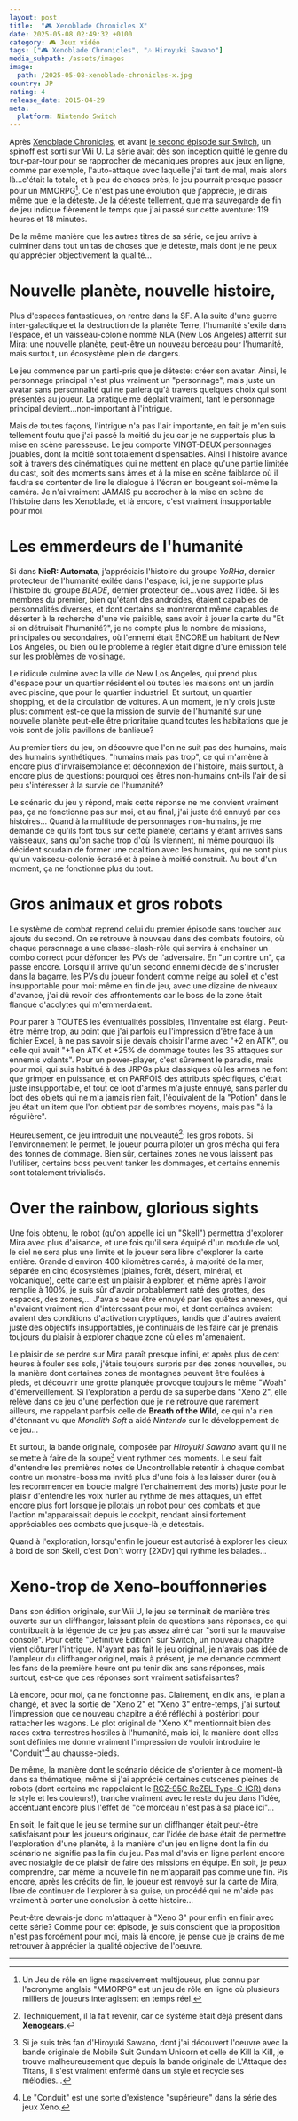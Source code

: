```yaml
---
layout: post
title:  "🎮 Xenoblade Chronicles X"
date: 2025-05-08 02:49:32 +0100
category: 🎮 Jeux vidéo
tags: ["🎮 Xenoblade Chronicles", "🎶 Hiroyuki Sawano"]
media_subpath: /assets/images
image:
  path: /2025-05-08-xenoblade-chronicles-x.jpg
country: JP
rating: 4
release_date: 2015-04-29
meta:
  platform: Nintendo Switch
---
```


Après [Xenoblade Chronicles](/posts/xenoblade-chronicles), et avant [le second épisode sur Switch](/posts/xenoblade-chronicles-2), un spinoff est sorti sur Wii U. La série avait dès son inception quitté le genre du tour-par-tour pour se rapprocher de mécaniques propres aux jeux en ligne, comme par exemple, l'auto-attaque avec laquelle j'ai tant de mal, mais alors là...c'était la totale, et à peu de choses près, le jeu pourrait presque passer pour un MMORPG[^1]. Ce n'est pas une évolution que j'apprécie, je dirais même que je la déteste. Je la déteste tellement, que ma sauvegarde de fin de jeu indique fièrement le temps que j'ai passé sur cette aventure: 119 heures et 18 minutes.

De la même manière que les autres titres de sa série, ce jeu arrive à culminer dans tout un tas de choses que je déteste, mais dont je ne peux qu'apprécier objectivement la qualité...

# Nouvelle planète, nouvelle histoire, 

Plus d'espaces fantastiques, on rentre dans la SF. A la suite d'une guerre inter-galactique et la destruction de la planète Terre, l'humanité s'exile dans l'espace, et un vaisseau-colonie nommé NLA (New Los Angeles) atterrit sur Mira: une nouvelle planète, peut-être un nouveau berceau pour l'humanité, mais surtout, un écosystème plein de dangers.

Le jeu commence par un parti-pris que je déteste: créer son avatar. Ainsi, le personnage principal n'est plus vraiment un "personnage", mais juste un avatar sans personnalité qui ne parlera qu'à travers quelques choix qui sont présentés au joueur. La pratique me déplait vraiment, tant le personnage principal devient...non-important à l'intrigue.

Mais de toutes façons, l'intrigue n'a pas l'air importante, en fait je m'en suis tellement foutu que j'ai passé la moitié du jeu car je ne supportais plus la mise en scène paresseuse. Le jeu comporte VINGT-DEUX personnages jouables, dont la moitié sont totalement dispensables. Ainsi l'histoire avance soit à travers des cinématiques qui ne mettent en place qu'une partie limitée du cast, soit des moments sans âmes et à la mise en scène faiblarde où il faudra se contenter de lire le dialogue à l'écran en bougeant soi-même la caméra. Je n'ai vraiment JAMAIS pu accrocher à la mise en scène de l'histoire dans les Xenoblade, et là encore, c'est vraiment insupportable pour moi.

# Les emmerdeurs de l'humanité

Si dans **NieR: Automata**, j'appréciais l'histoire du groupe *YoRHa*, dernier protecteur de l'humanité exilée dans l'espace, ici, je ne supporte plus l'histoire du groupe *BLADE*, dernier protecteur de...vous avez l'idée. Si les membres du premier, bien qu'étant des androïdes, étaient capables de personnalités diverses, et dont certains se montreront même capables de déserter à la recherche d'une vie paisible, sans avoir à jouer la carte du "Et si on détruisait l'humanité?", je ne compte plus le nombre de missions, principales ou secondaires, où l'ennemi était ENCORE un habitant de New Los Angeles, ou bien où le problème à régler était digne d'une émission télé sur les problèmes de voisinage.

Le ridicule culmine avec la ville de New Los Angeles, qui prend plus d'espace pour un quartier résidentiel où toutes les maisons ont un jardin avec piscine, que pour le quartier industriel. Et surtout, un quartier shopping, et de la circulation de voitures. A un moment, je n'y crois juste plus: comment est-ce que la mission de survie de l'humanité sur une nouvelle planète peut-elle être prioritaire quand toutes les habitations que je vois sont de jolis pavillons de banlieue?

Au premier tiers du jeu, on découvre que l'on ne suit pas des humains, mais des humains synthétiques, "humains mais pas trop", ce qui m'amène à encore plus d'invraisemblance et déconnexion de l'histoire, mais surtout, à encore plus de questions: pourquoi ces êtres non-humains ont-ils l'air de si peu s'intéresser à la survie de l'humanité?

Le scénario du jeu y répond, mais cette réponse ne me convient vraiment pas, ça ne fonctionne pas sur moi, et au final, j'ai juste été ennuyé par ces histoires... Quand à la multitude de personnages non-humains, je me demande ce qu'ils font tous sur cette planète, certains y étant arrivés sans vaisseaux, sans qu'on sache trop d'où ils viennent, ni même pourquoi ils décident soudain de former une coalition avec les humains, qui ne sont plus qu'un vaisseau-colonie écrasé et à peine à moitié construit. Au bout d'un moment, ça ne fonctionne plus du tout.

# Gros animaux et gros robots

Le système de combat reprend celui du premier épisode sans toucher aux ajouts du second. On se retrouve à nouveau dans des combats foutoirs, où chaque personnage a une classe-slash-rôle qui servira à enchainer un combo correct pour défoncer les PVs de l'adversaire. En "un contre un", ça passe encore. Lorsqu'il arrive qu'un second ennemi décide de s'incruster dans la bagarre, les PVs du joueur fondent comme neige au soleil et c'est insupportable pour moi: même en fin de jeu, avec une dizaine de niveaux d'avance, j'ai dû revoir des affrontements car le boss de la zone était flanqué d'acolytes qui m'emmerdaient.

Pour parer à TOUTES les éventualités possibles, l'inventaire est élargi. Peut-être même trop, au point que j'ai parfois eu l'impression d'être face à un fichier Excel, à ne pas savoir si je devais choisir l'arme avec "+2 en ATK", ou celle qui avait "+1 en ATK et +25% de dommage toutes les 35 attaques sur ennemis volants". Pour un power-player, c'est sûrement le paradis, mais pour moi, qui suis habitué à des JRPGs plus classiques où les armes ne font que grimper en puissance, et on PARFOIS des attributs spécifiques, c'était juste insupportable, et tout ce loot d'armes m'a juste ennuyé, sans parler du loot des objets qui ne m'a jamais rien fait, l'équivalent de la "Potion" dans le jeu était un item que l'on obtient par de sombres moyens, mais pas "à la régulière".

Heureusement, ce jeu introduit une nouveauté[^2]: les gros robots. Si l'environnement le permet, le joueur pourra piloter un gros mécha qui fera des tonnes de dommage. Bien sûr, certaines zones ne vous laissent pas l'utiliser, certains boss peuvent tanker les dommages, et certains ennemis sont totalement trivialisés.

# Over the rainbow, glorious sights

Une fois obtenu, le robot (qu'on appelle ici un "Skell") permettra d'explorer Mira avec plus d'aisance, et une fois qu'il sera équipé d'un module de vol, le ciel ne sera plus une limite et le joueur sera libre d'explorer la carte entière. Grande d'environ 400 kilomètres carrés, à majorité de la mer, séparée en cinq écosystèmes (plaines, forêt, désert, minéral, et volcanique), cette carte est un plaisir à explorer, et même après l'avoir remplie à 100%, je suis sûr d'avoir probablement raté des grottes, des espaces, des zones,... J'avais beau être ennuyé par les quêtes annexes, qui n'avaient vraiment rien d'intéressant pour moi, et dont certaines avaient avaient des conditions d'activation cryptiques, tandis que d'autres avaient juste des objectifs insupportables, je continuais de les faire car je prenais toujours du plaisir à explorer chaque zone où elles m'amenaient.

Le plaisir de se perdre sur Mira paraît presque infini, et après plus de cent heures à fouler ses sols, j'étais toujours surpris par des zones nouvelles, ou la manière dont certaines zones de montagnes peuvent être foulées à pieds, et découvrir une grotte planquée provoque toujours le même "Woah" d'émerveillement. Si l'exploration a perdu de sa superbe dans "Xeno 2", elle relève dans ce jeu d'une perfection que je ne retrouve que rarement ailleurs, me rappelant parfois celle de **Breath of the Wild**, ce qui n'a rien d'étonnant vu que *Monolith Soft* a aidé *Nintendo* sur le développement de ce jeu...

Et surtout, la bande originale, composée par *Hiroyuki Sawano* avant qu'il ne se mette à faire de la soupe[^3] vient rythmer ces moments. Le seul fait d'entendre les premières notes de <yt video="CbKF5y5pF6w">Uncontrollable</yt> retentir à chaque combat contre un monstre-boss ma invité plus d'une fois à les laisser durer (ou à les recommencer en boucle malgré l'enchainement des morts) juste pour le plaisir d'entendre les voix hurler au rythme de mes attaques, un effet encore plus fort lorsque je pilotais un robot pour ces combats et que l'action m'apparaissait depuis le cockpit, rendant ainsi fortement appréciables ces combats que jusque-là je détestais.

Quand à l'exploration, lorsqu'enfin le joueur est autorisé à explorer les cieux à bord de son Skell, c'est <yt video="bsdvftkuZJY">Don't worry [2XDv]</yt> qui rythme les balades...

# Xeno-trop de Xeno-bouffonneries

Dans son édition originale, sur Wii U, le jeu se terminait de manière très ouverte sur un cliffhanger, laissant plein de questions sans réponses, ce qui contribuait à la légende de ce jeu pas assez aimé car "sorti sur la mauvaise console". Pour cette "Definitive Edition" sur Switch, un nouveau chapitre vient clôturer l'intrigue. N'ayant pas fait le jeu original, je n'avais pas idée de l'ampleur du cliffhanger originel, mais à présent, je me demande comment les fans de la première heure ont pu tenir dix ans sans réponses, mais surtout, est-ce que ces réponses sont vraiment satisfaisantes?

Là encore, pour moi, ça ne fonctionne pas. Clairement, en dix ans, le plan a changé, et avec la sortie de "Xeno 2" et "Xeno 3" entre-temps, j'ai surtout l'impression que ce nouveau chapitre a été réfléchi à postériori pour rattacher les wagons. Le plot original de "Xeno X" mentionnait bien des races extra-terrestres hostiles à l'humanité, mais ici, la manière dont elles sont définies me donne vraiment l'impression de vouloir introduire le "Conduit"[^4] au chausse-pieds.

De même, la manière dont le scénario décide de s'orienter à ce moment-là dans sa thématique, même si j'ai apprécié certaines cutscenes pleines de robots (dont certains me rappelaient le [RGZ-95C ReZEL Type-C (GR)](https://gundam.fandom.com/wiki/RGZ-95C_ReZEL_Type-C_(GR)) dans le style et les couleurs!), tranche vraiment avec le reste du jeu dans l'idée, accentuant encore plus l'effet de "ce morceau n'est pas à sa place ici"...

En soit, le fait que le jeu se termine sur un cliffhanger était peut-être satisfaisant pour les joueurs originaux, car l'idée de base était de permettre l'exploration d'une planète, à la manière d'un jeu en ligne dont la fin du scénario ne signifie pas la fin du jeu. Pas mal d'avis en ligne parlent encore avec nostalgie de ce plaisir de faire des missions en équipe. En soit, je peux comprendre, car même la nouvelle fin ne m'apparaît pas comme une fin. Pis encore, après les crédits de fin, le joueur est renvoyé sur la carte de Mira, libre de continuer de l'explorer à sa guise, un procédé qui ne m'aide pas vraiment à porter une conclusion à cette histoire...

Peut-être devrais-je donc m'attaquer à "Xeno 3" pour enfin en finir avec cette série? Comme pour cet épisode, je suis conscient que la proposition n'est pas forcément pour moi, mais là encore, je pense que je crains de me retrouver à apprécier la qualité objective de l'oeuvre.

* * *
[^1]: Un <wiki>Jeu de rôle en ligne massivement multijoueur</wiki>, plus connu par l'acronyme anglais "MMORPG" est un jeu de rôle en ligne où plusieurs milliers de joueurs interagissent en temps réel.
[^2]: Techniquement, il la fait revenir, car ce système était déjà présent dans **Xenogears**.
[^3]: Si je suis très fan d'<wiki>Hiroyuki Sawano</wiki>, dont j'ai découvert l'oeuvre avec la bande originale de <wiki page="Gundam Unicorn">Mobile Suit Gundam Unicorn</wiki> et celle de <wiki>Kill la Kill</wiki>, je trouve malheureusement que depuis la bande originale de <wiki>L'Attaque des Titans</wiki>, il s'est vraiment enfermé dans un style et recycle ses mélodies...
[^4]: Le "Conduit" est une sorte d'existence "supérieure" dans la série des jeux Xeno.
